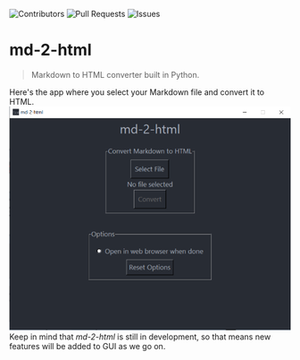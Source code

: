 ![Contributors](https://img.shields.io/github/contributors/berkerdemoglu/md-2-html?style=for-the-badge)
![Pull Requests](https://img.shields.io/github/issues-pr/berkerdemoglu/md-2-html?color=blue&style=for-the-badge)
![Issues](https://img.shields.io/github/issues/berkerdemoglu/md-2-html?color=g&style=for-the-badge)

# md-2-html

> Markdown to HTML converter built in Python.

Here's the app where you select your Markdown file and convert it to HTML.
![GUI Screenshot](https://raw.githubusercontent.com/berkerdemoglu/md-2-html/master/md_2_html/assets/gui_screenshot.png)
Keep in mind that *md-2-html* is still in development, so that means new features will be added to GUI as we go on.
